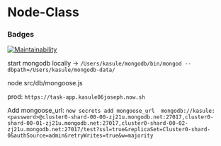 # Node-Class

### Badges
[![Maintainability](https://api.codeclimate.com/v1/badges/21e1b64a7693a65d2b15/maintainability)](https://codeclimate.com/github/Kasulejoseph/Node-Class/maintainability)


start mongodb locally -> `/Users/kasule/mongodb/bin/mongod --dbpath=/Users/kasule/mongodb-data/`

node src/db/mongoose.js

prod: `https://task-app.kasule06joseph.now.sh `

Add mongoose_url: `now secrets add mongoose_url  mongodb://kasule:<password>@cluster0-shard-00-00-zj21u.mongodb.net:27017,cluster0-shard-00-01-zj21u.mongodb.net:27017,cluster0-shard-00-02-zj21u.mongodb.net:27017/test?ssl=true&replicaSet=Cluster0-shard-0&authSource=admin&retryWrites=true&w=majority`